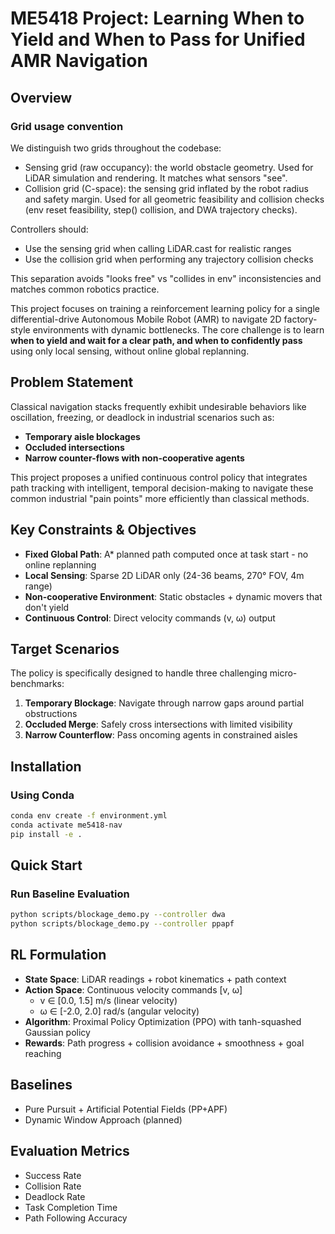 # ME5418 Project: Learning When to Yield and When to Pass for Unified AMR Navigation

## Overview
### Grid usage convention

We distinguish two grids throughout the codebase:

- Sensing grid (raw occupancy): the world obstacle geometry. Used for LiDAR
  simulation and rendering. It matches what sensors "see".
- Collision grid (C-space): the sensing grid inflated by the robot radius and
  safety margin. Used for all geometric feasibility and collision checks
  (env reset feasibility, step() collision, and DWA trajectory checks).

Controllers should:
- Use the sensing grid when calling LiDAR.cast for realistic ranges
- Use the collision grid when performing any trajectory collision checks

This separation avoids "looks free" vs "collides in env" inconsistencies and
matches common robotics practice.

This project focuses on training a reinforcement learning policy for a single differential-drive Autonomous Mobile Robot (AMR) to navigate 2D factory-style environments with dynamic bottlenecks. The core challenge is to learn **when to yield and wait for a clear path, and when to confidently pass** using only local sensing, without online global replanning.

## Problem Statement

Classical navigation stacks frequently exhibit undesirable behaviors like oscillation, freezing, or deadlock in industrial scenarios such as:
- **Temporary aisle blockages**
- **Occluded intersections**
- **Narrow counter-flows with non-cooperative agents**

This project proposes a unified continuous control policy that integrates path tracking with intelligent, temporal decision-making to navigate these common industrial "pain points" more efficiently than classical methods.

## Key Constraints & Objectives

- **Fixed Global Path**: A* planned path computed once at task start - no online replanning
- **Local Sensing**: Sparse 2D LiDAR only (24-36 beams, 270° FOV, 4m range)
- **Non-cooperative Environment**: Static obstacles + dynamic movers that don't yield
- **Continuous Control**: Direct velocity commands (v, ω) output

## Target Scenarios

The policy is specifically designed to handle three challenging micro-benchmarks:

1. **Temporary Blockage**: Navigate through narrow gaps around partial obstructions
2. **Occluded Merge**: Safely cross intersections with limited visibility
3. **Narrow Counterflow**: Pass oncoming agents in constrained aisles


## Installation

### Using Conda
```bash
conda env create -f environment.yml
conda activate me5418-nav
pip install -e .
```

## Quick Start

### Run Baseline Evaluation
```bash
python scripts/blockage_demo.py --controller dwa
python scripts/blockage_demo.py --controller ppapf
```


## RL Formulation

- **State Space**: LiDAR readings + robot kinematics + path context
- **Action Space**: Continuous velocity commands [v, ω]
  - v ∈ [0.0, 1.5] m/s (linear velocity)
  - ω ∈ [-2.0, 2.0] rad/s (angular velocity)
- **Algorithm**: Proximal Policy Optimization (PPO) with tanh-squashed Gaussian policy
- **Rewards**: Path progress + collision avoidance + smoothness + goal reaching

## Baselines

- Pure Pursuit + Artificial Potential Fields (PP+APF)
- Dynamic Window Approach (planned)

## Evaluation Metrics

- Success Rate
- Collision Rate
- Deadlock Rate
- Task Completion Time
- Path Following Accuracy

